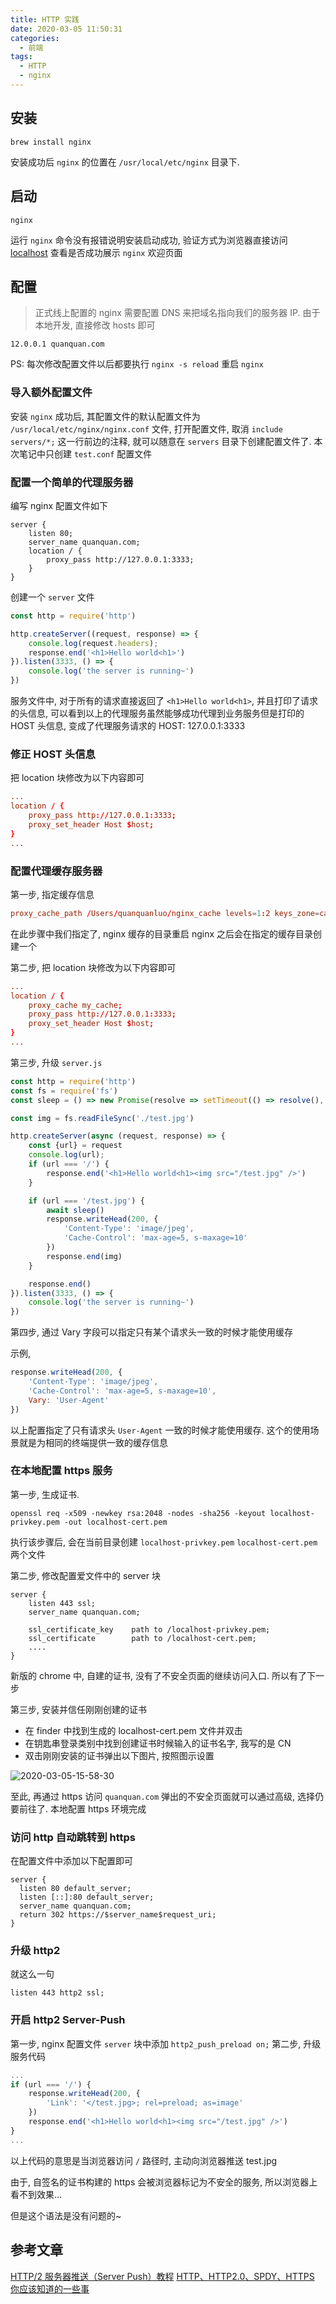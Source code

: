 ```yaml
---
title: HTTP 实践
date: 2020-03-05 11:50:31
categories:
  - 前端
tags:
  - HTTP
  - nginx
---
```


## 安装

```shell
brew install nginx
```

安装成功后 `nginx` 的位置在 `/usr/local/etc/nginx` 目录下.

## 启动

```shell
nginx
```

运行 `nginx` 命令没有报错说明安装启动成功, 验证方式为浏览器直接访问 [localhost](http://localhost) 查看是否成功展示 `nginx` 欢迎页面

## 配置

> 正式线上配置的 nginx 需要配置 DNS 来把域名指向我们的服务器 IP. 由于本地开发, 直接修改 hosts 即可

```hosts
12.0.0.1 quanquan.com
```

PS: 每次修改配置文件以后都要执行 `nginx -s reload` 重启 `nginx`

### 导入额外配置文件

安装 `nginx` 成功后, 其配置文件的默认配置文件为 `/usr/local/etc/nginx/nginx.conf` 文件,
打开配置文件, 取消 `include servers/*;` 这一行前边的注释, 就可以随意在 `servers` 目录下创建配置文件了. 本次笔记中只创建 `test.conf` 配置文件

### 配置一个简单的代理服务器

编写 nginx 配置文件如下
```nginx
server {
    listen 80;
    server_name quanquan.com;
    location / {
        proxy_pass http://127.0.0.1:3333;
    }
}
```

创建一个 `server` 文件
```js
const http = require('http')

http.createServer((request, response) => {
    console.log(request.headers);
    response.end('<h1>Hello world<h1>')
}).listen(3333, () => {
    console.log('the server is running~')
})
```

服务文件中, 对于所有的请求直接返回了 `<h1>Hello world<h1>`, 并且打印了请求的头信息, 可以看到以上的代理服务虽然能够成功代理到业务服务但是打印的 HOST 头信息, 变成了代理服务请求的 HOST: 127.0.0.1:3333

### 修正 HOST 头信息

把 location 块修改为以下内容即可
```conf
...
location / {
    proxy_pass http://127.0.0.1:3333;
    proxy_set_header Host $host;
}
...
```

### 配置代理缓存服务器

第一步, 指定缓存信息
```conf
proxy_cache_path /Users/quanquanluo/nginx_cache levels=1:2 keys_zone=cache:10m max_size=10g inactive=60m use_temp_path=off;
```
在此步骤中我们指定了, nginx 缓存的目录重启 nginx 之后会在指定的缓存目录创建一个

第二步, 把 location 块修改为以下内容即可
```conf
...
location / {
    proxy_cache my_cache;
    proxy_pass http://127.0.0.1:3333;
    proxy_set_header Host $host;
}
...
```

第三步, 升级 `server.js`

```js
const http = require('http')
const fs = require('fs')
const sleep = () => new Promise(resolve => setTimeout(() => resolve(), 2e3))

const img = fs.readFileSync('./test.jpg')

http.createServer(async (request, response) => {
    const {url} = request
    console.log(url);
    if (url === '/') {
        response.end('<h1>Hello world<h1><img src="/test.jpg" />')
    }

    if (url === '/test.jpg') {
        await sleep()
        response.writeHead(200, {
            'Content-Type': 'image/jpeg',
            'Cache-Control': 'max-age=5, s-maxage=10'
        })
        response.end(img)
    }

    response.end()
}).listen(3333, () => {
    console.log('the server is running~')
})
```

第四步, 通过 Vary 字段可以指定只有某个请求头一致的时候才能使用缓存

示例,
```js
response.writeHead(200, {
    'Content-Type': 'image/jpeg',
    'Cache-Control': 'max-age=5, s-maxage=10',
    Vary: 'User-Agent'
})
```

以上配置指定了只有请求头 `User-Agent` 一致的时候才能使用缓存. 这个的使用场景就是为相同的终端提供一致的缓存信息

### 在本地配置 https 服务

第一步, 生成证书.
```shell
openssl req -x509 -newkey rsa:2048 -nodes -sha256 -keyout localhost-privkey.pem -out localhost-cert.pem
```
执行该步骤后, 会在当前目录创建 `localhost-privkey.pem` `localhost-cert.pem` 两个文件

第二步, 修改配置爱文件中的 server 块
```nginx
server {
    listen 443 ssl;
    server_name quanquan.com;

    ssl_certificate_key    path to /localhost-privkey.pem;
    ssl_certificate        path to /localhost-cert.pem;
    ....
}
```
新版的 chrome 中, 自建的证书, 没有了不安全页面的继续访问入口. 所以有了下一步

第三步, 安装并信任刚刚创建的证书

- 在 finder 中找到生成的 localhost-cert.pem 文件并双击
- 在钥匙串登录类别中找到创建证书时候输入的证书名字, 我写的是 CN
- 双击刚刚安装的证书弹出以下图片, 按照图示设置

![2020-03-05-15-58-30](http://handle-note-img.niubishanshan.top/2020-03-05-15-58-30.png)

至此, 再通过 https 访问 `quanquan.com` 弹出的不安全页面就可以通过高级, 选择仍要前往了. 本地配置 https 环境完成

### 访问 http 自动跳转到 https

在配置文件中添加以下配置即可
```nginx
server {
  listen 80 default_server;
  listen [::]:80 default_server;
  server_name quanquan.com;
  return 302 https://$server_name$request_uri;
}
```

### 升级 http2

就这么一句
```nginx
listen 443 http2 ssl;
```

### 开启 http2 Server-Push

第一步, nginx 配置文件 `server` 块中添加 `http2_push_preload on;`
第二步, 升级服务代码

```js
...
if (url === '/') {
    response.writeHead(200, {
        'Link': '</test.jpg>; rel=preload; as=image'
    })
    response.end('<h1>Hello world<h1><img src="/test.jpg" />')
}
...
```
以上代码的意思是当浏览器访问 `/` 路径时, 主动向浏览器推送 test.jpg

由于, 自签名的证书构建的 https 会被浏览器标记为不安全的服务, 所以浏览器上看不到效果...

但是这个语法是没有问题的~

## 参考文章

[HTTP/2 服务器推送（Server Push）教程](http://www.ruanyifeng.com/blog/2018/03/http2_server_push.html)
[HTTP、HTTP2.0、SPDY、HTTPS 你应该知道的一些事](https://www.cnblogs.com/wujiaolong/p/5172e1f7e9924644172b64cb2c41fc58.html)
